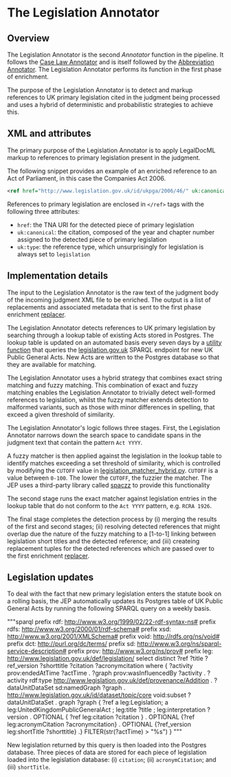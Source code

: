 # The Legislation Annotator

## Overview
The Legislation Annotator is the second *Annotator* function in the pipeline. It follows the [Case Law Annotator](/docs/caselaw/case-law-annotator.md) and is itself followed by the [Abbreviation Annotator](/docs/abbreviation-annotator.md). The Legislation Annotator performs its function in the first phase of enrichment.

The purpose of the Legislation Annotator is to detect and markup references to UK primary legislation cited in the judgment being processed and uses a hybrid of deterministic and probabilistic strategies to achieve this.

## XML and attributes

The primary purpose of the Legislation Annotator is to apply LegalDocML markup to references to primary legislation present in the judgment. 

The following snippet provides an example of an enriched reference to an Act of Parliament, in this case the Companies Act 2006.

```xml
<ref href="http://www.legislation.gov.uk/id/ukpga/2006/46/" uk:canonical="2006 c. 46" uk:type="legislation">Companies Act 2006</ref>
```
References to primary legislation are enclosed in `</ref>` tags with the following three attributes:

* `href`: the TNA URI for the detected piece of primary legislation 
* `uk:canonical`: the citation, composed of the year and chapter number assigned to the detected piece of primary legislation
* `uk:type`: the reference type, which unsurprisingly for legislation is always set to `legislation`
  
## Implementation details

The input to the Legislation Annotator is the raw text of the judgment body of the incoming judgment XML file to be enriched. The output is a list of replacements and associated metadata that is sent to the first phase enrichment [replacer](/docs/the-replacers.md).

The Legislation Annotator detects references to UK primary legislation by searching through a lookup table of existing Acts stored in Postgres. The lookup table is updated on an automated basis every seven days by a [utility function](/lambda/update_legislation_table/) that queries the [legislation.gov.uk](https://legislation.gov.uk) SPARQL endpoint for new UK Public General Acts. New Acts are written to the Postgres database so that they are available for matching.

The Legislation Annotator uses a hybrid strategy that combines exact string matching and fuzzy matching. This combination of exact and fuzzy matching enables the Legislation Annotator to trivially detect well-formed references to legislation, whilst the fuzzy matcher extends detection to malformed variants, such as those with minor differences in spelling, that exceed a given threshold of similarity. 

The Legislation Annotator's logic follows three stages. First, the Legislation Annotator narrows down the search space to candidate spans in the judgment text that contain the pattern `Act YYYY`. 

A fuzzy matcher is then applied against the legislation in the lookup table to identify matches exceeding a set threshold of similarity, which is controlled by modifying the `CUTOFF` value in [legislation_matcher_hybrid.py](/legislation_extraction/legislation_matcher_hybrid.py). `CUTOFF` is a value between `0-100`. The lower the `CUTOFF`, the fuzzier the matcher. The JEP uses a third-party library called [spaczz](https://github.com/gandersen101/spaczz) to provide this functionality

The second stage runs the exact matcher against legislation entries in the lookup table that do not conform to the `Act YYYY` pattern, e.g. `RCRA 1926`. 

The final stage completes the detection process by (i) merging the results of the first and second stages; (ii) resolving detected references that might overlap due the nature of the fuzzy matching to a [1-to-1] linking between legislation short titles and the detected reference; and (iii) createing replacement tuples for the detected references which are passed over to the first enrichment [replacer](/docs/the-replacers.md).

## Legislation updates

To deal with the fact that new primary legislation enters the statute book on a rolling basis, the JEP automatically updates its Postgres table of UK Public General Acts by running the following SPARQL query on a weekly basis.


"""sparql
                prefix rdf: <http://www.w3.org/1999/02/22-rdf-syntax-ns#>
                prefix rdfs: <http://www.w3.org/2000/01/rdf-schema#>
                prefix xsd: <http://www.w3.org/2001/XMLSchema#>
                prefix void: <http://rdfs.org/ns/void#>
                prefix dct: <http://purl.org/dc/terms/>
                prefix sd: <http://www.w3.org/ns/sparql-service-description#>
                prefix prov: <http://www.w3.org/ns/prov#>
                prefix leg: <http://www.legislation.gov.uk/def/legislation/>
                select distinct ?ref  ?title ?ref_version ?shorttitle ?citation ?acronymcitation 
                where {
                   ?activity prov:endedAtTime ?actTime .
                   ?graph prov:wasInfluencedBy ?activity .
                   ?activity rdf:type <http://www.legislation.gov.uk/def/provenance/Addition> .
                   ?dataUnitDataSet sd:namedGraph ?graph .
                   <http://www.legislation.gov.uk/id/dataset/topic/core> void:subset ?dataUnitDataSet .
                   graph ?graph { ?ref a leg:Legislation; a leg:UnitedKingdomPublicGeneralAct ;
                                        leg:title ?title ;
                                        leg:interpretation ?version .
                                   OPTIONAL { ?ref leg:citation ?citation  } . 
                                   OPTIONAL {?ref leg:acronymCitation ?acronymcitation} .
                                   OPTIONAL {?ref_version   leg:shortTitle ?shorttitle} .}
                   FILTER(str(?actTime) > "%s")
                }
                """

New legislation returned by this query is then loaded into the Postgres database. Three pieces of data are stored for each piece of legislation loaded into the legislation database: (i) `citation`; (ii) `acronymCitation`; and (iii) `shortTitle`. 
